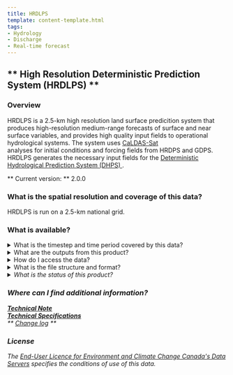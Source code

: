 ```yaml
---
title: HRDLPS
template: content-template.html
tags: 
- Hydrology
- Discharge
- Real-time forecast 
---
```


## ** High Resolution Deterministic Prediction System (HRDLPS) **

### **Overview**

<p>

HRDLPS is a 2.5-km high resolution land surface predicition system that produces high-resolution medium-range forecasts of surface and near surface variables, 
and provides high quality input fields to operational hydrological systems. The system uses <a href = "../../CALDAS-SAT/CALDAS-SAT-2.1.3"> CaLDAS-Sat  </a>  
analyses for initial conditions and forcing fields from HRDPS and GDPS. HRDLPS generates the necessary input fields for the <a href = "../../DHPS/DHPS-3.1.0"> Deterministic Hydrological Prediction System (DHPS) </a>.

</p>

** Current version: ** 2.0.0
<br>
<!-- ** Past versions: **

* [x.x](./previous_versions/old_version.md)
* [x.x](./previous_versions/old_version.md)
 -->
### **What is the spatial resolution and coverage of this data?**

<p>

HRDLPS is run on a 2.5-km national grid.

</p>

### **What is available?**

<details>
<summary>What is the timestep and time period covered by this data? </summary>
<br>
<p> HRDLPS is run every 12 hours (00 and 12 Z), and currently produces hourly forecasts up to 6-days (144h) into the future. </p>
</details>

<details>
<br>
<summary>What are the outputs from this product? </summary>
<h5> HRDLPS produces hourly forecasts with lead times up to 144h of near-surface, surface, and sub-surface variables such as:</h5>
<li> 1.5-m temperature and dewpoint, 10-m wind </li>
<li> Surface temperatures (bare ground, vegetation, snow) </li>
<li> Soil mositure </li>
<li> Hourly hydrological fluxes (i.e. subsurface runoff, subsurface lateral flow, and drainage. </li>
<br>
<div class="table-wrapper">
	<table>
		<thead>
			<tr>
				<th>Variable </th>
				<th>Variable long name</th>
				<th>Unit </th>
				<th>Level </th>
				<th>Frequency (analysis/forecast) </th>
			</tr>
		</thead>
		<tbody>
			<tr>
				<td>ACWF </td>
				<td>Land surface evaporation amount</td>
				<td>kg m-2</td>
				<td>Surface</td>
				<td>12h</td>
			</tr>
			<tr>
				<td>ALAT </td>
				<td>lateral subsurface runoff amount</td>
				<td>kg m-2</td>
				<td> 2m (depth below ground surface)</td>
				<td>12h</td>
			</tr>
			<tr>
				<td>MF </td>
				<td>Model orography</td>
				<td>m</td>
				<td>Surface</td>
				<td>12h</td>
			</tr>
			<tr>
				<td>O1 </td>
				<td>Drainage amount through base of soil model</td>
				<td>kg m-2</td>
				<td>2m (depth below ground surface)</td>
				<td>12h</td>
			</tr>
			<tr>
				<td>TKD </td>
				<td>1.5-m dew point temperature</td>
				<td>K</td>
				<td>1.5m (above ground level) </td>
				<td>12h</td>
			</tr>
			<tr>
				<td>TG </td>
				<td>Aggregate surface radiative temperature</td>
				<td>K</td>
				<td>Surface</td>
				<td>12h</td>
			</tr>
			<tr>
				<td>TJ </td>
				<td>1.5-m air temperature</td>
				<td>K</td>
				<td>1.5m (above ground level)</td>
				<td>12h</td>
			</tr>
			<tr>
				<td>TRAF </td>
				<td>Surface runoff amount</td>
				<td>kg m-2</td>
				<td>Surface</td>
				<td>12h</td>
			</tr>
			<tr>
				<td>WSOL </td>
				<td>Volumetric water content of soil</td>
				<td>m3 m-3</td>
				<td>0.025, 0.075, 0.15, 0.3, 0.7, 1.5, 2.5 (depth below ground surface)</td>
				<td>12h</td>
			</tr>
			<tr>
				<td>WT </td>
				<td>Surface area fraction</td>
				<td>-</td>
				<td>Surface</td>
				<td>12h</td>
			</tr>
	</table>
</div>
</details>

<details>
<summary>How do I access the data? </summary>
<br>
<p> <i> Currently HRDLPS data is only available through ECCC's internal Science Network.</i> </p>
</details>

<details>
<summary>What is the file structure and format?</summary>
<br>
<i> Currently HRDLPS data is available in NetCDF file format, click   <a href = "../../../data_access/file_formats/file_formats">  here  </a>  information on file formats <i>
<br>
<br>
<h4> <i>.tar</i> package for each run contains at <i> .nc </i> for each HRDLPS variable: </h4>
<ul>
<li> <code> ACWF-Accum </code> Contains accumulation of land surface evaporation. </li>
<li> <code> ALAT-Accum </code> Contains lateral subsurface runoff amount 2 m below ground surface. </li>
<li> <code> MF </code> Contains the model orography, which is the  </li>
<li> <code> O1-Accum </code> Contains the drainage amount through base of soil model 2 m depth below surface. </li>
<li> <code> TDK </code> Contains the dew point temperature at 1.5 m above ground level. </li>
<li> <code> TG </code> Contains the surface temperature. </li>
<li> <code> TJ </code> Contains the air temperature 1.5 m above ground level </li>
<li> <code> TRAF </code> Contains the surface runoff amount divided into 5 surface types; "ice_free_land", "land_ice", "ice_free_sea","lake_ice_or_sea_ice", "all_area_types"</li>
<li><code> WSOL_DBS</code> Contains the volumetric water content of soil at 7 depths below surface (0.025, 0.075, 0.15, 0.3, 0.7, 1.5, 2.5 m ).</li>
<li> <code> WT </code> Contains the surface area fraction for each of the 5 surface types; "ice_free_land", "land_ice", "ice_free_sea","lake_ice_or_sea_ice", "all_area_types" </li>

</ul>
<br>
<br>
</details>


<details>
<summary> What is the status of this product? </summary>
<br>
<b>Current Status</b>: Operational
<br>
<p> click  <a href = "../../../additional_information/operational-statuses/operational-status">  here  </a>  for descriptions of various operational statuses </p>
</details>

### **Where can I find additional information?**
<b> <a href = https://collaboration.cmc.ec.gc.ca/cmc/CMOI/product_guide/docs/tech_notes/technote_hrdlps-200_e.pdf > Technical Note </a></b>
<br>
<b> <a href = https://collaboration.cmc.ec.gc.ca/cmc/CMOI/product_guide/docs/tech_specifications/tech_specifications_HRDLPS_2.0.0_e.pdf > Technical Specifications </a></b>
<br>
** [Change log](../Status_definitions/status.md) **

### **License**

The [End-User Licence for Environment and Climate Change Canada's Data Servers](../../license/license.md) specifies the conditions of use of this data.
